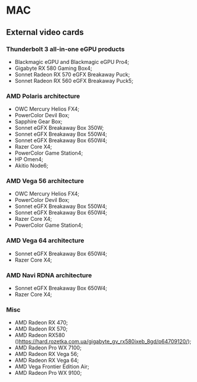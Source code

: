 # MAC

## External video cards

### Thunderbolt 3 all-in-one eGPU products

- Blackmagic eGPU and Blackmagic eGPU Pro4;
- Gigabyte RX 580 Gaming Box4;
- Sonnet Radeon RX 570 eGFX Breakaway Puck;
- Sonnet Radeon RX 560 eGFX Breakaway Puck5;

### AMD Polaris architecture

- OWC Mercury Helios FX4;
- PowerColor Devil Box;
- Sapphire Gear Box;
- Sonnet eGFX Breakaway Box 350W;
- Sonnet eGFX Breakaway Box 550W4;
- Sonnet eGFX Breakaway Box 650W4;
- Razer Core X4;
- PowerColor Game Station4;
- HP Omen4;
- Akitio Node6;

### AMD Vega 56 architecture

- OWC Mercury Helios FX4;
- PowerColor Devil Box;
- Sonnet eGFX Breakaway Box 550W4;
- Sonnet eGFX Breakaway Box 650W4;
- Razer Core X4;
- PowerColor Game Station4;

### AMD Vega 64 architecture

- Sonnet eGFX Breakaway Box 650W4;
- Razer Core X4;

### AMD Navi RDNA architecture

- Sonnet eGFX Breakaway Box 650W4;
- Razer Core X4;

### Misc

- AMD Radeon RX 470;
- AMD Radeon RX 570;
- AMD Radeon RX580 ()https://hard.rozetka.com.ua/gigabyte_gv_rx580ixeb_8gd/p64709120/);
- AMD Radeon Pro WX 7100;
- AMD Radeon RX Vega 56;
- AMD Radeon RX Vega 64;
- AMD Vega Frontier Edition Air;
- AMD Radeon Pro WX 9100;
